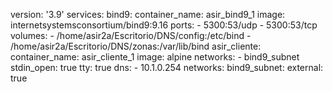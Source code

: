version: '3.9'
services:
  bind9:
    container_name: asir_bind9_1
    image: internetsystemsconsortium/bind9:9.16
    ports:
    - 5300:53/udp
    - 5300:53/tcp
    volumes:
    - /home/asir2a/Escritorio/DNS/config:/etc/bind
    - /home/asir2a/Escritorio/DNS/zonas:/var/lib/bind
  asir_cliente:
    container_name: asir_cliente_1
    image: alpine
    networks:
      - bind9_subnet
    stdin_open: true
    tty: true
    dns:
      - 10.1.0.254
networks:
  bind9_subnet:
    external: true